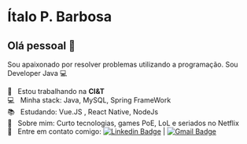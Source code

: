 # Ítalo P. Barbosa

## Olá pessoal 👋
Sou apaixonado por resolver problemas utilizando a programação.
Sou Developer Java :computer:

 :rocket:  &nbsp; Estou trabalhando na **CI&T**
 <br/> :computer: &nbsp; Minha stack: Java, MySQL, Spring FrameWork
 <br/> 📚 &nbsp; Estudando: Vue.JS , React Native, NodeJs
 <br/> 💬  &nbsp; Sobre mim: Curto tecnologias, games PoE, LoL e seriados no Netflix
 <br/> :email: &nbsp; Entre em contato comigo: [![Linkedin Badge](https://img.shields.io/badge/-ÍtaloPereira-blue?style=flat-square&logo=Linkedin&logoColor=white&link=https://www.linkedin.com/in/italopbarbosa/)](https://www.linkedin.com/in/italopbarbosa/) 
| 
[![Gmail Badge](https://img.shields.io/badge/-britalodev@gmail.com-c14438?style=flat-square&logo=Gmail&logoColor=white&link=mailto:britalodev@gmail.com)](mailto:britalodev@gmail.com)
